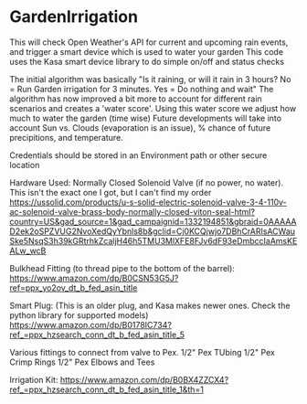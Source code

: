 # GardenIrrigation
This will check Open Weather's API for current and upcoming rain events, and trigger a smart device which is used to water your garden
This code uses the Kasa smart device library to do simple on/off and status checks

The initial algorithm was basically "Is it raining, or will it rain in 3 hours? No = Run Garden irrigation for 3 minutes. Yes = Do nothing and wait"
The algorithm has now improved a bit more to account for different rain scenarios and creates a 'water score'. Using this water score we adjust how much to water the garden (time wise)
Future developments will take into account Sun vs. Clouds (evaporation is an issue), % chance of future precipitions, and temperature.

Credentials should be stored in an Environment path or other secure location


Hardware Used:
Normally Closed Solenoid Valve (if no power, no water). This isn't the exact one I got, but I can't find my order
https://ussolid.com/products/u-s-solid-electric-solenoid-valve-3-4-110v-ac-solenoid-valve-brass-body-normally-closed-viton-seal-html?country=US&gad_source=1&gad_campaignid=1332194851&gbraid=0AAAAAD2ek2oSPZVUG2NvoXedQyYbnls8b&gclid=Cj0KCQjwjo7DBhCrARIsACWauSke5NsqS3h39kGRtrhkZcaljH46h5TMU3MlXFE8FJv6dF93eDmbccIaAmsKEALw_wcB

Bulkhead Fitting (to thread pipe to the bottom of the barrel):
https://www.amazon.com/dp/B0CSN53G5J?ref=ppx_yo2ov_dt_b_fed_asin_title

Smart Plug: (This is an older plug, and Kasa makes newer ones. Check the python library for supported models)
https://www.amazon.com/dp/B0178IC734?ref_=ppx_hzsearch_conn_dt_b_fed_asin_title_5 

Various fittings to connect from valve to Pex. 
1/2" Pex TUbing 
1/2" Pex Crimp Rings
1/2" Pex Elbows and Tees 

Irrigation Kit: 
https://www.amazon.com/dp/B0BX4ZZCX4?ref_=ppx_hzsearch_conn_dt_b_fed_asin_title_1&th=1
